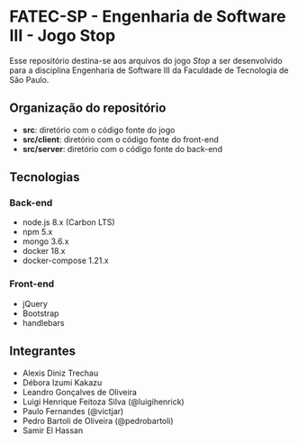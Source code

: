 # FATEC-SP - Engenharia de Software III - Jogo Stop

Esse repositório destina-se aos arquivos do jogo _Stop_ a ser desenvolvido para a disciplina Engenharia de Software III da Faculdade de Tecnologia de São Paulo.

## Organização do repositório

- __src__: diretório com o código fonte do jogo
- __src/client__: diretório com o código fonte do front-end
- __src/server__: diretório com o código fonte do back-end

## Tecnologias

### Back-end

- node.js 8.x (Carbon LTS)
- npm 5.x
- mongo 3.6.x
- docker 18.x
- docker-compose 1.21.x


### Front-end

- jQuery
- Bootstrap
- handlebars

## Integrantes

- Alexis Diniz Trechau
- Débora Izumi Kakazu
- Leandro Gonçalves de Oliveira
- Luigi Henrique Feitoza Silva (@luigihenrick)
- Paulo Fernandes (@victjar)
- Pedro Bartoli de Oliveira (@pedrobartoli)
- Samir El Hassan
